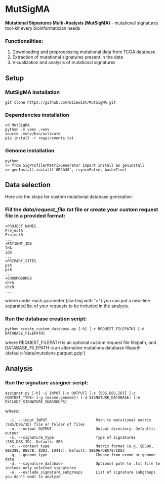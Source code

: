 # MutSigMA

**Mutational Signatures Multi-Analysis (MutSigMA)** - mutational signatures tool-kit every bioinformatician needs

### Functionalities:
1) Downloading and preprocessing mutational data from TCGA database
2) Extraction of mutational signatures present in the data
3) Visualization and analysis of mutational signatures

## Setup

### MutSigMA installation
    git clone https://github.com/Dziewiat/MutSigMA.git

### Dependencies installation
    cd MutSigMA
    python -m venv .venv
    source .venv/bin/activate
    pip install -r requirements.txt

### Genome installation
    python
    >> from SigProfilerMatrixGenerator import install as genInstall
    >> genInstall.install('GRCh38', rsync=False, bash=True)

## Data selection
Here are the steps for custom mutational database generation:

### Fill the *data/request_file.txt* file or create your custom request file in a provided format:
    >PROJECT_NAMES
    ProjectA
    ProjectB
    ...
    >PATIENT_IDS
    IdA
    IdB
    ...
    >PRIMARY_SITES
    psA   
    psB
    ...
    >CHROMOSOMES
    chrA
    chrB
    ...

where under each parameter (starting with ">") you can put a new-line separated list of your requests to be included in the analysis.

### Run the database creation script:
    python create_custom_database.py [-h] [-r REQUEST_FILEPATH] [-d DATABASE_FILEPATH]

where REQUEST_FILEPATH is an optional custom request file filepath, and DATABASE_FILEPATH is an alternative mutations database filepath (default='data/mutations.parquet.gzip')

## Analysis

### Run the signature assigner script:
    assigner.py [-h] -i INPUT [-o OUTPUT] [-s {SBS,DBS,ID}] [-c CONTEXT_TYPE] [-g {exome,genome}] [-d SIGNATURE_DATABASE] [-e EXCLUDE_SIGNATURE_SUBGROUPS]

where:

      -i, --input INPUT                      Path to mutational matrix (SBS/DBS/ID) file or folder of files
      -o, --output OUTPUT                    Output directory. Defaullt: output
      -s, --signature_type                   Type of signatures (SBS,DBS,ID). Default: SBS
      -c, --context_type                     Matrix format (e.g. SBS96, SBS288, DBS78, ID83, ID415). Default: SBS96/DBS78/ID83
      -g, --genome_type                      Choose from exome or genome data
      -d, --signature_database               Optional path to .txt file to include only selected signatures
      -e, --exclude_signature_subgroups      List of signature subgroups you don't want to analyze
